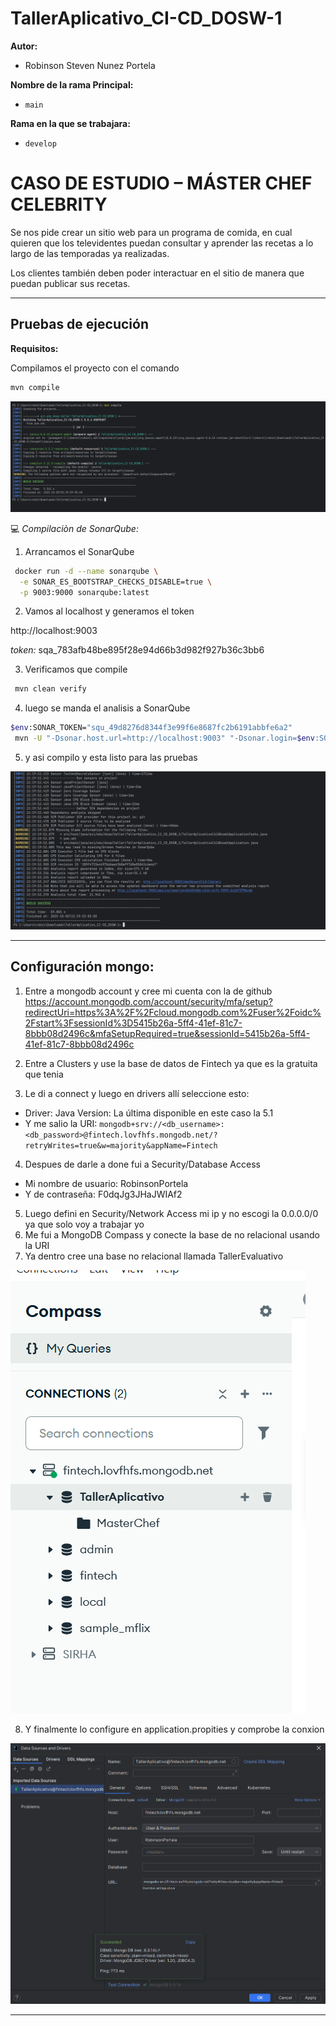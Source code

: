 # TallerAplicativo_CI-CD_DOSW-1

**Autor:** 
- Robinson Steven Nunez Portela


**Nombre de la rama Principal:**

- `main`

**Rama en la que se trabajara:**

- `develop`



# CASO DE ESTUDIO – MÁSTER CHEF CELEBRITY


Se nos pide crear un sitio web para un programa de comida, en cual quieren que los televidentes puedan consultar 
y aprender las recetas a lo largo de las temporadas ya realizadas. 

Los clientes también deben poder interactuar en el sitio de manera que puedan publicar sus recetas. 


---

## Pruebas de ejecución

**Requisitos:**

Compilamos el proyecto con el comando 

```bash
mvn compile
```

![alt text](docs/imagenes/compila.png)

💻 *Compilaciòn de SonarQube:*

1. Arrancamos el SonarQube

```bash
 docker run -d --name sonarqube \
  -e SONAR_ES_BOOTSTRAP_CHECKS_DISABLE=true \
  -p 9003:9000 sonarqube:latest
```

2. Vamos al localhost y generamos el token

http://localhost:9003

*token:*  sqa_783afb48be895f28e94d66b3d982f927b36c3bb6

3. Verificamos que compile

```bash
 mvn clean verify
```
4. luego se manda el analisis a SonarQube

```bash
$env:SONAR_TOKEN="squ_49d8276d8344f3e99f6e8687fc2b6191abbfe6a2" 
 mvn -U "-Dsonar.host.url=http://localhost:9003" "-Dsonar.login=$env:SONAR_TOKEN" clean verify sonar:sonar
```

5. y asi compilo y esta listo para las pruebas

![alt text](docs/imagenes/sonar.png)

---

## Configuración mongo:

1. Entre a mongodb account y cree mi cuenta con la de github
https://account.mongodb.com/account/security/mfa/setup?redirectUri=https%3A%2F%2Fcloud.mongodb.com%2Fuser%2Foidc%2Fstart%3FsessionId%3D5415b26a-5ff4-41ef-81c7-8bbb08d2496c&mfaSetupRequired=true&sessionId=5415b26a-5ff4-41ef-81c7-8bbb08d2496c

2. Entre a  Clusters y use la base de datos de Fintech ya que es la gratuita que tenia

3.  Le di a connect y luego en drivers allí seleccione esto:
  - Driver: Java  Version: La última disponible en este caso la 5.1 
  - Y me salio la URI: `mongodb+srv://<db_username>:<db_password>@fintech.lovfhfs.mongodb.net/?retryWrites=true&w=majority&appName=Fintech`

4. Despues de darle a done fui a Security/Database Access 
  - Mi nombre de usuario: RobinsonPortela
  - Y de contraseña: F0dqJg3JHaJWIAf2

5. Luego defini en Security/Network Access mi ip y no escogi la 0.0.0.0/0 ya que solo voy a trabajar yo
6. Me fui a MongoDB Compass y conecte la base de no relacional usando la URI 
7. Ya dentro cree una base no relacional llamada TallerEvaluativo

![alt text](docs/imagenes/mongo.png)

8. Y finalmente lo configure en application.propities y comprobe la conxion

![alt text](docs/imagenes/mongo2.png)

---


